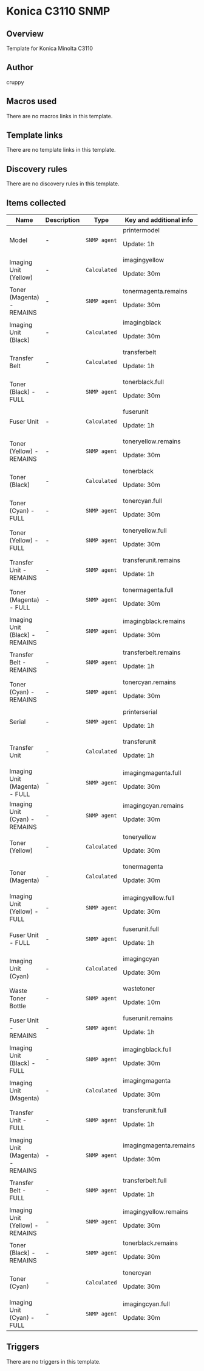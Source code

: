 # Konica C3110 SNMP

## Overview

Template for Konica Minolta C3110



## Author

cruppy

## Macros used

There are no macros links in this template.

## Template links

There are no template links in this template.

## Discovery rules

There are no discovery rules in this template.

## Items collected

|Name|Description|Type|Key and additional info|
|----|-----------|----|----|
|Model|<p>-</p>|`SNMP agent`|printermodel<p>Update: 1h</p>|
|Imaging Unit (Yellow)|<p>-</p>|`Calculated`|imagingyellow<p>Update: 30m</p>|
|Toner (Magenta) - REMAINS|<p>-</p>|`SNMP agent`|tonermagenta.remains<p>Update: 30m</p>|
|Imaging Unit (Black)|<p>-</p>|`Calculated`|imagingblack<p>Update: 30m</p>|
|Transfer Belt|<p>-</p>|`Calculated`|transferbelt<p>Update: 1h</p>|
|Toner (Black) - FULL|<p>-</p>|`SNMP agent`|tonerblack.full<p>Update: 30m</p>|
|Fuser Unit|<p>-</p>|`Calculated`|fuserunit<p>Update: 1h</p>|
|Toner (Yellow) - REMAINS|<p>-</p>|`SNMP agent`|toneryellow.remains<p>Update: 30m</p>|
|Toner (Black)|<p>-</p>|`Calculated`|tonerblack<p>Update: 30m</p>|
|Toner (Cyan) - FULL|<p>-</p>|`SNMP agent`|tonercyan.full<p>Update: 30m</p>|
|Toner (Yellow) - FULL|<p>-</p>|`SNMP agent`|toneryellow.full<p>Update: 30m</p>|
|Transfer Unit - REMAINS|<p>-</p>|`SNMP agent`|transferunit.remains<p>Update: 1h</p>|
|Toner (Magenta) - FULL|<p>-</p>|`SNMP agent`|tonermagenta.full<p>Update: 30m</p>|
|Imaging Unit (Black) - REMAINS|<p>-</p>|`SNMP agent`|imagingblack.remains<p>Update: 30m</p>|
|Transfer Belt - REMAINS|<p>-</p>|`SNMP agent`|transferbelt.remains<p>Update: 1h</p>|
|Toner (Cyan) - REMAINS|<p>-</p>|`SNMP agent`|tonercyan.remains<p>Update: 30m</p>|
|Serial|<p>-</p>|`SNMP agent`|printerserial<p>Update: 1h</p>|
|Transfer Unit|<p>-</p>|`Calculated`|transferunit<p>Update: 1h</p>|
|Imaging Unit (Magenta) - FULL|<p>-</p>|`SNMP agent`|imagingmagenta.full<p>Update: 30m</p>|
|Imaging Unit (Cyan) - REMAINS|<p>-</p>|`SNMP agent`|imagingcyan.remains<p>Update: 30m</p>|
|Toner (Yellow)|<p>-</p>|`Calculated`|toneryellow<p>Update: 30m</p>|
|Toner (Magenta)|<p>-</p>|`Calculated`|tonermagenta<p>Update: 30m</p>|
|Imaging Unit (Yellow) - FULL|<p>-</p>|`SNMP agent`|imagingyellow.full<p>Update: 30m</p>|
|Fuser Unit - FULL|<p>-</p>|`SNMP agent`|fuserunit.full<p>Update: 1h</p>|
|Imaging Unit (Cyan)|<p>-</p>|`Calculated`|imagingcyan<p>Update: 30m</p>|
|Waste Toner Bottle|<p>-</p>|`SNMP agent`|wastetoner<p>Update: 10m</p>|
|Fuser Unit - REMAINS|<p>-</p>|`SNMP agent`|fuserunit.remains<p>Update: 1h</p>|
|Imaging Unit (Black) - FULL|<p>-</p>|`SNMP agent`|imagingblack.full<p>Update: 30m</p>|
|Imaging Unit (Magenta)|<p>-</p>|`Calculated`|imagingmagenta<p>Update: 30m</p>|
|Transfer Unit - FULL|<p>-</p>|`SNMP agent`|transferunit.full<p>Update: 1h</p>|
|Imaging Unit (Magenta) - REMAINS|<p>-</p>|`SNMP agent`|imagingmagenta.remains<p>Update: 30m</p>|
|Transfer Belt - FULL|<p>-</p>|`SNMP agent`|transferbelt.full<p>Update: 1h</p>|
|Imaging Unit (Yellow) - REMAINS|<p>-</p>|`SNMP agent`|imagingyellow.remains<p>Update: 30m</p>|
|Toner (Black) - REMAINS|<p>-</p>|`SNMP agent`|tonerblack.remains<p>Update: 30m</p>|
|Toner (Cyan)|<p>-</p>|`Calculated`|tonercyan<p>Update: 30m</p>|
|Imaging Unit (Cyan) - FULL|<p>-</p>|`SNMP agent`|imagingcyan.full<p>Update: 30m</p>|


## Triggers

There are no triggers in this template.

